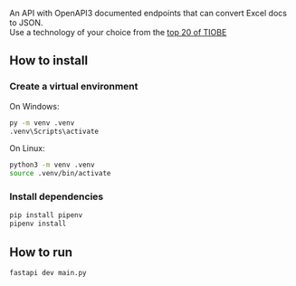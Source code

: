 An API with OpenAPI3 documented endpoints that can convert Excel docs to JSON.  
Use a technology of your choice from the [top 20 of TIOBE](https://www.tiobe.com/tiobe-index/)

## How to install

### Create a virtual environment

On Windows:

```sh
py -m venv .venv
.venv\Scripts\activate
```

On Linux:

```sh
python3 -m venv .venv
source .venv/bin/activate
```

### Install dependencies

```sh
pip install pipenv
pipenv install 
```

## How to run

```sh
fastapi dev main.py
```
